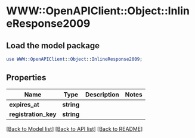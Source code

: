 # WWW::OpenAPIClient::Object::InlineResponse2009

## Load the model package
```perl
use WWW::OpenAPIClient::Object::InlineResponse2009;
```

## Properties
Name | Type | Description | Notes
------------ | ------------- | ------------- | -------------
**expires_at** | **string** |  | 
**registration_key** | **string** |  | 

[[Back to Model list]](../README.md#documentation-for-models) [[Back to API list]](../README.md#documentation-for-api-endpoints) [[Back to README]](../README.md)


